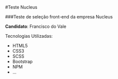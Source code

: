 #Teste Nucleus

###Teste de seleção front-end da empresa Nucleus

**Candidato**: Francisco do Vale

Tecnologias Utilizadas:

* HTML5
* CSS3
* SCSS
* Bootstrap
* NPM
* ...
